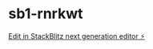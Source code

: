 # sb1-rnrkwt

[Edit in StackBlitz next generation editor ⚡️](https://stackblitz.com/~/github.com/kouichinagata/sb1-rnrkwt)